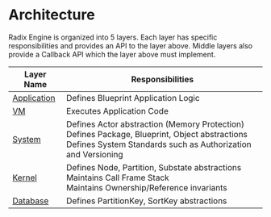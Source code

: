 # Architecture

Radix Engine is organized into 5 layers. Each layer has specific responsibilities and
provides an API to the layer above. Middle layers also provide a Callback API which the
layer above must implement.

| Layer Name                           | Responsibilities                                                                                                                                                  |
|--------------------------------------|-------------------------------------------------------------------------------------------------------------------------------------------------------------------|
| [Application](application/README.md) | Defines Blueprint Application Logic                                                                                                                               |
| [VM](vm/README.md)                   | Executes Application Code                                                                                                                                         |
| [System](system/README.md)           | Defines Actor abstraction (Memory Protection)<br>Defines Package, Blueprint, Object abstractions<br>Defines System Standards such as Authorization and Versioning |
| [Kernel](kernel/README.md)           | Defines Node, Partition, Substate abstractions<br>Maintains Call Frame Stack<br>Maintains Ownership/Reference invariants                                          |
| [Database](database/README.md)       | Defines PartitionKey, SortKey abstractions                                                                                                                        |

